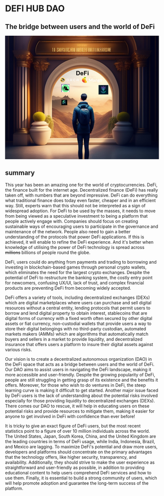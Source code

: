 # DEFI HUB DAO

## The bridge between users and the world of DeFi <br>

<img src="images/1.jpg"> <br>

## summary

<p>This year has been an amazing one for the world of cryptocurrencies. DeFi, the finance built for the internet age. Decentralized finance (DeFi) has really taken off, with numbers that are beyond impressive. DeFi can do everything what traditional finance does today even faster, cheaper and in an efficient way. Still, experts warn that this should not be interpreted as a sign of widespread adoption. For DeFi to be used by the masses, it needs to move from being viewed as a speculative investment to being a platform that people actively engage with. Companies should focus on creating sustainable ways of encouraging users to participate in the governance and maintenance of the network. People also need to gain a better understanding of the protocols that power DeFi applications. If this is achieved, it will enable to refine the DeFi experience. And it's better when knowledge of utilising the power of DeFi technology is spread across <s>millions</s> billions of people round the globe. </p>
  
<p>DeFi, users could do anything from payments and trading to borrowing and investing in blockchain-based games through personal crypto wallets, which eliminates the need for the largest crypto exchanges. Despite the potential of DeFi to restructure the banking system, the costly entry point for newcomers, confusing UX/UI, lack of trust, and complex financial products are preventing DeFi from becoming widely accepted. </p>

<p>DeFi offers a variety of tools, including decentralized exchanges (DEXs) which are digital marketplaces where users can purchase and sell digital resources without a central entity, lending protocols that permit users to borrow and lend digital property to obtain interest, stablecoins that are digital forms of currency with a fixed worth often secured by other digital assets or fiat currency, non-custodial wallets that provide users a way to store their digital belongings with no third-party custodian, automated markets makers (AMMs) which are algorithms that automatically match buyers and sellers in a market to provide liquidity, and decentralized insurance that offers users a platform to insure their digital assets against various risks.</p>

<p>Our vision is to create a decentralized autonomous organization (DAO) in the DeFi space that acts as a bridge between users and the world of DeFi. Our DAO aims to assist users in navigating the DeFi landscape, making it more accessible and user-friendly. Despite the growing popularity of DeFi, people are still struggling in getting grasp of its existence and the benefits it offers. Moreover, for those who wish to do ventures in DeFi, the steep learning curve is making it difficult to get started. Another major issue faced by DeFi users is the lack of understanding about the potential risks involved especially for those providing liquidity to decentralized exchanges (DEXs). There comes our DAO to rescue, it will help in educating users on these potential risks and provide resources to mitigate them, making it easier for anyone to get involved in DeFi with confidence than ever before!</p>

<p>It is tricky to give an exact figure of DeFi users, but the most recent statistics point to a figure of over 10 million individuals across the world. The United States, Japan, South Korea, China, and the United Kingdom are the leading countries in terms of DeFi usage, while India, Indonesia, Brazil, and Mexico are lagging. To maximize DeFi's potential and draw more users, developers and platforms should concentrate on the primary advantages that the technology offers, like higher security, transparency, and availability. Additionally, they should strive to make the user experience as straightforward and user-friendly as possible, in addition to providing educational content to help users comprehend DeFi services and how to use them. Finally, it is essential to build a strong community of users, which will help promote adoption and guarantee the long-term success of the platform. </p>
</p>
